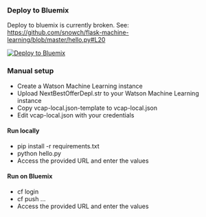 
### Deploy to Bluemix

Deploy to bluemix is currently broken. See: https://github.com/snowch/flask-machine-learning/blob/master/hello.py#L20

[![Deploy to Bluemix](https://bluemix.net/deploy/button.png)](https://bluemix.net/deploy?repository=https://github.com/snowch/flask-machine-learning.git)

### Manual setup

- Create a Watson Machine Learning instance
- Upload NextBestOfferDepl.str to your Watson Machine Learning instance
- Copy vcap-local.json-template to vcap-local.json
- Edit vcap-local.json with your credentials

#### Run locally

- pip install -r requirements.txt 
- python hello.py
- Access the provided URL and enter the values

#### Run on Bluemix

- cf login
- cf push ...
- Access the provided URL and enter the values


